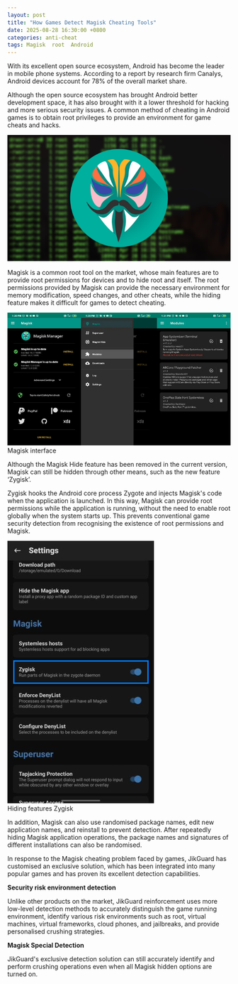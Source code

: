 ```yaml
---
layout: post
title: "How Games Detect Magisk Cheating Tools"
date: 2025-08-28 16:30:00 +0800
categories: anti-cheat
tags: Magisk  root  Android
---
```


With its excellent open source ecosystem, Android has become the leader in mobile phone systems. According to a report by research firm Canalys, Android devices account for 78% of the overall market share.<!-- more -->

Although the open source ecosystem has brought Android better development space, it has also brought with it a lower threshold for hacking and more serious security issues. A common method of cheating in Android games is to obtain root privileges to provide an environment for game cheats and hacks.

![315_21](/assets/res/2025/magisk.png)  

Magisk is a common root tool on the market, whose main features are to provide root permissions for devices and to hide root and itself. The root permissions provided by Magisk can provide the necessary environment for memory modification, speed changes, and other cheats, while the hiding feature makes it difficult for games to detect cheating.

![315_21](/assets/res/2025/Magiskinterface.png)  
Magisk interface

Although the Magisk Hide feature has been removed in the current version, Magisk can still be hidden through other means, such as the new feature ‘Zygisk’.

Zygisk hooks the Android core process Zygote and injects Magisk's code when the application is launched. In this way, Magisk can provide root permissions while the application is running, without the need to enable root globally when the system starts up. This prevents conventional game security detection from recognising the existence of root permissions and Magisk.

![315_21](/assets/res/2025/Zygiskhide.png)  
Hiding features Zygisk

In addition, Magisk can also use randomised package names, edit new application names, and reinstall to prevent detection. After repeatedly hiding Magisk application operations, the package names and signatures of different installations can also be randomised.

In response to the Magisk cheating problem faced by games, JikGuard has customised an exclusive solution, which has been integrated into many popular games and has proven its excellent detection capabilities.
 
**Security risk environment detection**

Unlike other products on the market, JikGuard reinforcement uses more low-level detection methods to accurately distinguish the game running environment, identify various risk environments such as root, virtual machines, virtual frameworks, cloud phones, and jailbreaks, and provide personalised crushing strategies.
 
**Magisk Special Detection**

JikGuard's exclusive detection solution can still accurately identify and perform crushing operations even when all Magisk hidden options are turned on.